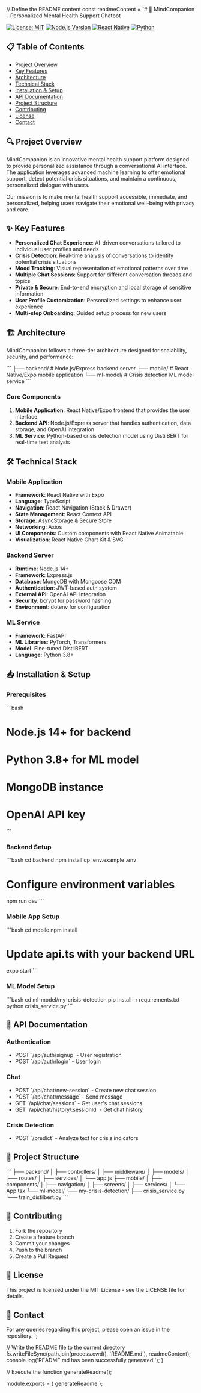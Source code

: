 
  // Define the README content
  const readmeContent = `# 🧠 MindCompanion - Personalized Mental Health Support Chatbot

[![License: MIT](https://img.shields.io/badge/License-MIT-blue.svg)](https://opensource.org/licenses/MIT)
[![Node.js Version](https://img.shields.io/badge/node-v14%2B-green)](https://nodejs.org)
[![React Native](https://img.shields.io/badge/React%20Native-Expo-blue)](https://reactnative.dev/)
[![Python](https://img.shields.io/badge/Python-3.8%2B-blue)](https://www.python.org/)

## 📋 Table of Contents

- [Project Overview](#project-overview)
- [Key Features](#key-features)
- [Architecture](#architecture)
- [Technical Stack](#technical-stack)
- [Installation & Setup](#installation--setup)
- [API Documentation](#api-documentation)
- [Project Structure](#project-structure)
- [Contributing](#contributing)
- [License](#license)
- [Contact](#contact)

## 🔍 Project Overview

MindCompanion is an innovative mental health support platform designed to provide personalized assistance through a conversational AI interface. The application leverages advanced machine learning to offer emotional support, detect potential crisis situations, and maintain a continuous, personalized dialogue with users.

Our mission is to make mental health support accessible, immediate, and personalized, helping users navigate their emotional well-being with privacy and care.

## ✨ Key Features

- **Personalized Chat Experience**: AI-driven conversations tailored to individual user profiles and needs
- **Crisis Detection**: Real-time analysis of conversations to identify potential crisis situations
- **Mood Tracking**: Visual representation of emotional patterns over time
- **Multiple Chat Sessions**: Support for different conversation threads and topics
- **Private & Secure**: End-to-end encryption and local storage of sensitive information
- **User Profile Customization**: Personalized settings to enhance user experience
- **Multi-step Onboarding**: Guided setup process for new users

## 🏗️ Architecture

MindCompanion follows a three-tier architecture designed for scalability, security, and performance:

\`\`\`
├── backend/           # Node.js/Express backend server
├── mobile/            # React Native/Expo mobile application
└── ml-model/          # Crisis detection ML model service
\`\`\`

### Core Components

1. **Mobile Application**: React Native/Expo frontend that provides the user interface
2. **Backend API**: Node.js/Express server that handles authentication, data storage, and OpenAI integration
3. **ML Service**: Python-based crisis detection model using DistilBERT for real-time text analysis

## 🛠️ Technical Stack

### Mobile Application
- **Framework**: React Native with Expo
- **Language**: TypeScript
- **Navigation**: React Navigation (Stack & Drawer)
- **State Management**: React Context API
- **Storage**: AsyncStorage & Secure Store
- **Networking**: Axios
- **UI Components**: Custom components with React Native Animatable
- **Visualization**: React Native Chart Kit & SVG

### Backend Server
- **Runtime**: Node.js 14+
- **Framework**: Express.js
- **Database**: MongoDB with Mongoose ODM
- **Authentication**: JWT-based auth system
- **External API**: OpenAI API integration
- **Security**: bcrypt for password hashing
- **Environment**: dotenv for configuration

### ML Service
- **Framework**: FastAPI
- **ML Libraries**: PyTorch, Transformers
- **Model**: Fine-tuned DistilBERT
- **Language**: Python 3.8+

## 📥 Installation & Setup

### Prerequisites
\`\`\`bash
# Node.js 14+ for backend
# Python 3.8+ for ML model
# MongoDB instance
# OpenAI API key
\`\`\`

### Backend Setup
\`\`\`bash
cd backend
npm install
cp .env.example .env
# Configure environment variables
npm run dev
\`\`\`

### Mobile App Setup
\`\`\`bash
cd mobile
npm install
# Update api.ts with your backend URL
expo start
\`\`\`

### ML Model Setup
\`\`\`bash
cd ml-model/my-crisis-detection
pip install -r requirements.txt
python crisis_service.py
\`\`\`

## 🔌 API Documentation

### Authentication
- POST \`/api/auth/signup\` - User registration
- POST \`/api/auth/login\` - User login

### Chat
- POST \`/api/chat/new-session\` - Create new chat session
- POST \`/api/chat/message\` - Send message
- GET \`/api/chat/sessions\` - Get user's chat sessions
- GET \`/api/chat/history/:sessionId\` - Get chat history

### Crisis Detection
- POST \`/predict\` - Analyze text for crisis indicators

## 📂 Project Structure

\`\`\`
├── backend/
│   ├── controllers/
│   ├── middleware/
│   ├── models/
│   ├── routes/
│   ├── services/
│   └── app.js
├── mobile/
│   ├── components/
│   ├── navigation/
│   ├── screens/
│   ├── services/
│   └── App.tsx
└── ml-model/
    └── my-crisis-detection/
        ├── crisis_service.py
        └── train_distilbert.py
\`\`\`

## 👥 Contributing
1. Fork the repository
2. Create a feature branch
3. Commit your changes
4. Push to the branch
5. Create a Pull Request

## 📝 License
This project is licensed under the MIT License - see the LICENSE file for details.

## 📮 Contact
For any queries regarding this project, please open an issue in the repository.
`;

  // Write the README file to the current directory
  fs.writeFileSync(path.join(process.cwd(), 'README.md'), readmeContent);
  console.log('README.md has been successfully generated!');
}

// Execute the function
generateReadme();

module.exports = { generateReadme };
